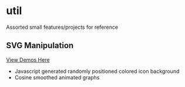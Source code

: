 # util
Assorted small features/projects for reference

## SVG Manipulation

[View Demos Here](https://csperando.github.io/util/SVGStuff/)

* Javascript generated randomly positioned colored icon background
* Cosine smoothed animated graphs

